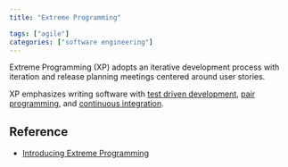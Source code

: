 ```yaml
---
title: "Extreme Programming"

tags: ["agile"]
categories: ["software engineering"]
---
```


Extreme Programming (XP) adopts an iterative development process with iteration and release planning meetings centered around user stories. 

XP emphasizes writing software with [test driven development](http://www.extremeprogramming.org/rules/testfirst.html), [pair programming](http://www.extremeprogramming.org/rules/pair.html), and [continuous integration](http://www.extremeprogramming.org/rules/integrateoften.html).

## Reference

- [Introducing Extreme Programming](http://www.extremeprogramming.org/introduction.html)
